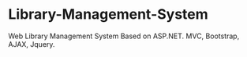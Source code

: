 # Library-Management-System
Web Library Management System Based on ASP.NET. MVC, Bootstrap, AJAX, Jquery.
